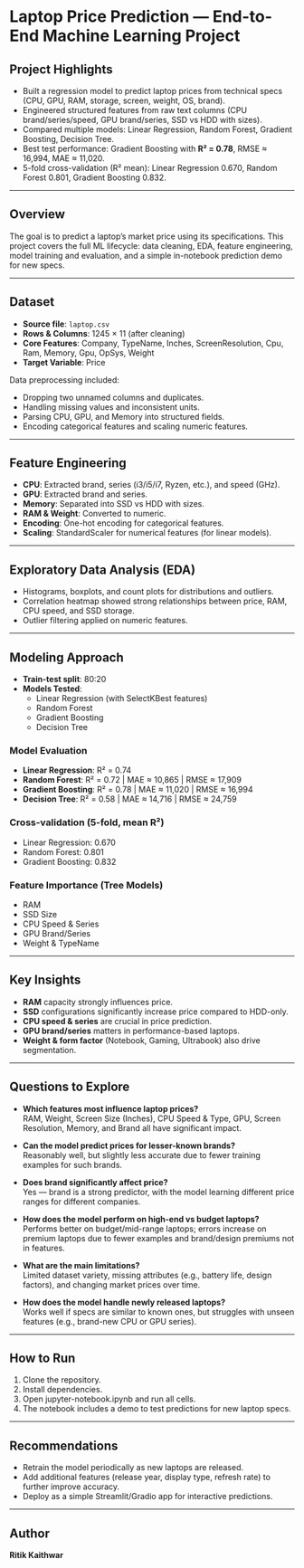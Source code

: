 # Laptop Price Prediction — End-to-End Machine Learning Project  

## Project Highlights  
- Built a regression model to predict laptop prices from technical specs (CPU, GPU, RAM, storage, screen, weight, OS, brand).  
- Engineered structured features from raw text columns (CPU brand/series/speed, GPU brand/series, SSD vs HDD with sizes).  
- Compared multiple models: Linear Regression, Random Forest, Gradient Boosting, Decision Tree.  
- Best test performance: Gradient Boosting with **R² = 0.78**, RMSE ≈ 16,994, MAE ≈ 11,020.  
- 5-fold cross-validation (R² mean): Linear Regression 0.670, Random Forest 0.801, Gradient Boosting 0.832.  

---

## Overview  
The goal is to predict a laptop’s market price using its specifications. This project covers the full ML lifecycle: data cleaning, EDA, feature engineering, model training and evaluation, and a simple in-notebook prediction demo for new specs.  

---

## Dataset  
- **Source file**: `laptop.csv`  
- **Rows & Columns**: 1245 × 11 (after cleaning)  
- **Core Features**: Company, TypeName, Inches, ScreenResolution, Cpu, Ram, Memory, Gpu, OpSys, Weight  
- **Target Variable**: Price  

Data preprocessing included:  
- Dropping two unnamed columns and duplicates.  
- Handling missing values and inconsistent units.  
- Parsing CPU, GPU, and Memory into structured fields.  
- Encoding categorical features and scaling numeric features.  

---

## Feature Engineering  
- **CPU**: Extracted brand, series (i3/i5/i7, Ryzen, etc.), and speed (GHz).  
- **GPU**: Extracted brand and series.  
- **Memory**: Separated into SSD vs HDD with sizes.  
- **RAM & Weight**: Converted to numeric.  
- **Encoding**: One-hot encoding for categorical features.  
- **Scaling**: StandardScaler for numerical features (for linear models).  

---

## Exploratory Data Analysis (EDA)  
- Histograms, boxplots, and count plots for distributions and outliers.  
- Correlation heatmap showed strong relationships between price, RAM, CPU speed, and SSD storage.  
- Outlier filtering applied on numeric features.  

---

## Modeling Approach  
- **Train-test split**: 80:20  
- **Models Tested**:  
  - Linear Regression (with SelectKBest features)  
  - Random Forest  
  - Gradient Boosting  
  - Decision Tree  

### Model Evaluation  
- **Linear Regression**: R² = 0.74  
- **Random Forest**: R² = 0.72 | MAE ≈ 10,865 | RMSE ≈ 17,909  
- **Gradient Boosting**: R² = 0.78 | MAE ≈ 11,020 | RMSE ≈ 16,994  
- **Decision Tree**: R² = 0.58 | MAE ≈ 14,716 | RMSE ≈ 24,759  

### Cross-validation (5-fold, mean R²)  
- Linear Regression: 0.670  
- Random Forest: 0.801  
- Gradient Boosting: 0.832  

### Feature Importance (Tree Models)  
- RAM  
- SSD Size  
- CPU Speed & Series  
- GPU Brand/Series  
- Weight & TypeName  

---

## Key Insights  
- **RAM** capacity strongly influences price.  
- **SSD** configurations significantly increase price compared to HDD-only.  
- **CPU speed & series** are crucial in price prediction.  
- **GPU brand/series** matters in performance-based laptops.  
- **Weight & form factor** (Notebook, Gaming, Ultrabook) also drive segmentation.  

---

## Questions to Explore  

- **Which features most influence laptop prices?**  
  RAM, Weight, Screen Size (Inches), CPU Speed & Type, GPU, Screen Resolution, Memory, and Brand all have significant impact.  

- **Can the model predict prices for lesser-known brands?**  
  Reasonably well, but slightly less accurate due to fewer training examples for such brands.  

- **Does brand significantly affect price?**  
  Yes — brand is a strong predictor, with the model learning different price ranges for different companies.  

- **How does the model perform on high-end vs budget laptops?**  
  Performs better on budget/mid-range laptops; errors increase on premium laptops due to fewer examples and brand/design premiums not in features.  

- **What are the main limitations?**  
  Limited dataset variety, missing attributes (e.g., battery life, design factors), and changing market prices over time.  

- **How does the model handle newly released laptops?**  
  Works well if specs are similar to known ones, but struggles with unseen features (e.g., brand-new CPU or GPU series).  

---

## How to Run  
1. Clone the repository.  
2. Install dependencies.
3. Open jupyter-notebook.ipynb and run all cells.  
4. The notebook includes a demo to test predictions for new laptop specs.  

---

## Recommendations

- Retrain the model periodically as new laptops are released.  
- Add additional features (release year, display type, refresh rate) to further improve accuracy.  
- Deploy as a simple Streamlit/Gradio app for interactive predictions.

---

## Author

**Ritik Kaithwar**
